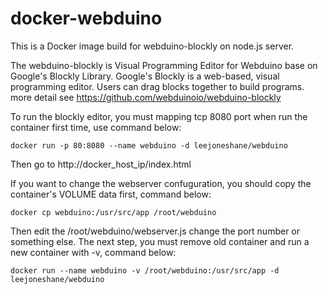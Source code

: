 # docker-webduino

This is a Docker image build for webduino-blockly on node.js server.

The webduino-blockly is Visual Programming Editor for Webduino base on Google's Blockly Library.
Google's Blockly is a web-based, visual programming editor. Users can drag blocks together to build programs.
more detail see https://github.com/webduinoio/webduino-blockly

To run the blockly editor, you must mapping tcp 8080 port when run the container first time, use command below:
```
docker run -p 80:8080 --name webduino -d leejoneshane/webduino
```
Then go to http://docker_host_ip/index.html

If you want to change the webserver confuguration, you should copy the container's VOLUME data first, command below:
```
docker cp webduino:/usr/src/app /root/webduino
```
Then edit the /root/webduino/webserver.js change the port number or something else.
The next step, you must remove old container and run a new container with -v, command below:
```
docker run --name webduino -v /root/webduino:/usr/src/app -d leejoneshane/webduino
```
